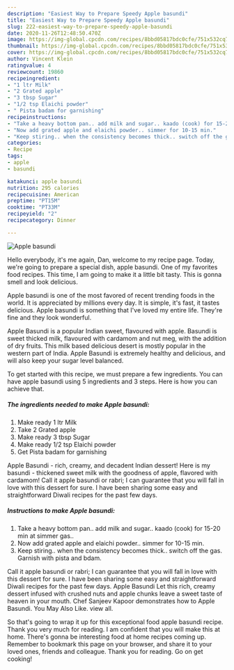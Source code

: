 ```yaml
---
description: "Easiest Way to Prepare Speedy Apple basundi"
title: "Easiest Way to Prepare Speedy Apple basundi"
slug: 222-easiest-way-to-prepare-speedy-apple-basundi
date: 2020-11-26T12:48:50.470Z
image: https://img-global.cpcdn.com/recipes/8bbd05817bdc0cfe/751x532cq70/apple-basundi-recipe-main-photo.jpg
thumbnail: https://img-global.cpcdn.com/recipes/8bbd05817bdc0cfe/751x532cq70/apple-basundi-recipe-main-photo.jpg
cover: https://img-global.cpcdn.com/recipes/8bbd05817bdc0cfe/751x532cq70/apple-basundi-recipe-main-photo.jpg
author: Vincent Klein
ratingvalue: 4
reviewcount: 19860
recipeingredient:
- "1 ltr Milk"
- "2 Grated apple"
- "3 tbsp Sugar"
- "1/2 tsp Elaichi powder"
- " Pista badam for garnishing"
recipeinstructions:
- "Take a heavy bottom pan.. add milk and sugar.. kaado (cook) for 15-20 min at simmer gas.."
- "Now add grated apple and elaichi powder.. simmer for 10-15 min."
- "Keep stiring.. when the consistency becomes thick.. switch off the gas. Garnish with pista and bdam."
categories:
- Recipe
tags:
- apple
- basundi

katakunci: apple basundi 
nutrition: 295 calories
recipecuisine: American
preptime: "PT15M"
cooktime: "PT33M"
recipeyield: "2"
recipecategory: Dinner

---
```



![Apple basundi](https://img-global.cpcdn.com/recipes/8bbd05817bdc0cfe/751x532cq70/apple-basundi-recipe-main-photo.jpg)

Hello everybody, it's me again, Dan, welcome to my recipe page. Today, we're going to prepare a special dish, apple basundi. One of my favorites food recipes. This time, I am going to make it a little bit tasty. This is gonna smell and look delicious.

Apple basundi is one of the most favored of recent trending foods in the world. It is appreciated by millions every day. It is simple, it's fast, it tastes delicious. Apple basundi is something that I've loved my entire life. They're fine and they look wonderful.

Apple Basundi is a popular Indian sweet, flavoured with apple. Basundi is sweet thicked milk, flavoured with cardamom and nut meg, with the addition of dry fruits. This milk based delicious desert is mostly popular in the western part of India. Apple Basundi is extremely healthy and delicious, and will also keep your sugar level balanced.


To get started with this recipe, we must prepare a few ingredients. You can have apple basundi using 5 ingredients and 3 steps. Here is how you can achieve that.

<!--inarticleads1-->

##### The ingredients needed to make Apple basundi:

1. Make ready 1 ltr Milk
1. Take 2 Grated apple
1. Make ready 3 tbsp Sugar
1. Make ready 1/2 tsp Elaichi powder
1. Get  Pista badam for garnishing


Apple Basundi - rich, creamy, and decadent Indian dessert! Here is my basundi - thickened sweet milk with the goodness of apple, flavored with cardamom! Call it apple basundi or rabri; I can guarantee that you will fall in love with this dessert for sure. I have been sharing some easy and straightforward Diwali recipes for the past few days. 

<!--inarticleads2-->

##### Instructions to make Apple basundi:

1. Take a heavy bottom pan.. add milk and sugar.. kaado (cook) for 15-20 min at simmer gas..
1. Now add grated apple and elaichi powder.. simmer for 10-15 min.
1. Keep stiring.. when the consistency becomes thick.. switch off the gas. Garnish with pista and bdam.


Call it apple basundi or rabri; I can guarantee that you will fall in love with this dessert for sure. I have been sharing some easy and straightforward Diwali recipes for the past few days. Apple Basundi Let this rich, creamy dessert infused with crushed nuts and apple chunks leave a sweet taste of heaven in your mouth. Chef Sanjeev Kapoor demonstrates how to Apple Basundi. You May Also Like. view all. 

So that's going to wrap it up for this exceptional food apple basundi recipe. Thank you very much for reading. I am confident that you will make this at home. There's gonna be interesting food at home recipes coming up. Remember to bookmark this page on your browser, and share it to your loved ones, friends and colleague. Thank you for reading. Go on get cooking!
